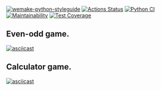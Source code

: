 [![wemake-python-styleguide](https://img.shields.io/badge/style-wemake-000000.svg)](https://github.com/wemake-services/wemake-python-styleguide)
[![Actions Status](https://github.com/RamiGaggi/python-project-lvl1/workflows/hexlet-check/badge.svg)](https://github.com/RamiGaggi/python-project-lvl1/actions)
[![Python CI](https://github.com/RamiGaggi/python-project-lvl1/workflows/game-check/badge.svg)](https://github.com/RamiGaggi/python-project-lvl1/actions/workflows/game-check.yml)
[![Maintainability](https://api.codeclimate.com/v1/badges/a99a88d28ad37a79dbf6/maintainability)](https://codeclimate.com/github/RamiGaggi/python-project-lvl1)
[![Test Coverage](https://api.codeclimate.com/v1/badges/a99a88d28ad37a79dbf6/test_coverage)](https://codeclimate.com/github/RamiGaggi/python-project-lvl1/test_coverage)

## Even-odd game.
[![asciicast](https://asciinema.org/a/PR3dU28MNZfRK4kTcudY0xyzr.svg)](https://asciinema.org/a/PR3dU28MNZfRK4kTcudY0xyzr)

## Calculator game.
[![asciicast](https://asciinema.org/a/bmCmFlHhVXz6k07Wy4lGrKXwl.svg)](https://asciinema.org/a/bmCmFlHhVXz6k07Wy4lGrKXwl)
